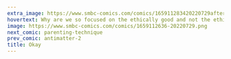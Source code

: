 ```yaml
---
extra_image: https://www.smbc-comics.com/comics/165911283420220729after.png
hovertext: Why are we so focused on the ethically good and not the ethically OK?
image: https://www.smbc-comics.com/comics/1659112636-20220729.png
next_comic: parenting-technique
prev_comic: antimatter-2
title: Okay
---
```



